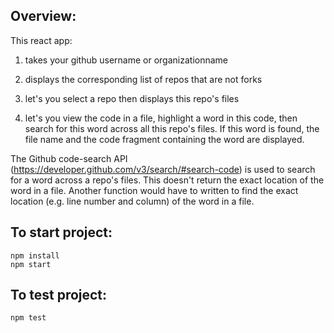 ## Overview:
This react app:

1) takes your github username or organizationname

2) displays the corresponding list of repos that are not forks

3) let's you select a repo then displays this repo's files

4) let's you view the code in a file, highlight a word in this code, then search for this word across all this repo's files.  If this word is found, the file name and the code fragment containing the word are displayed.

The Github code-search API (https://developer.github.com/v3/search/#search-code) is used to search for a word across a repo's files. This doesn't return the exact location of the word in a file. Another function would have to written to find the exact location (e.g. line number and column) of the word in a file.


## To start project:
```
npm install
npm start
```

## To test project:
```
npm test
```